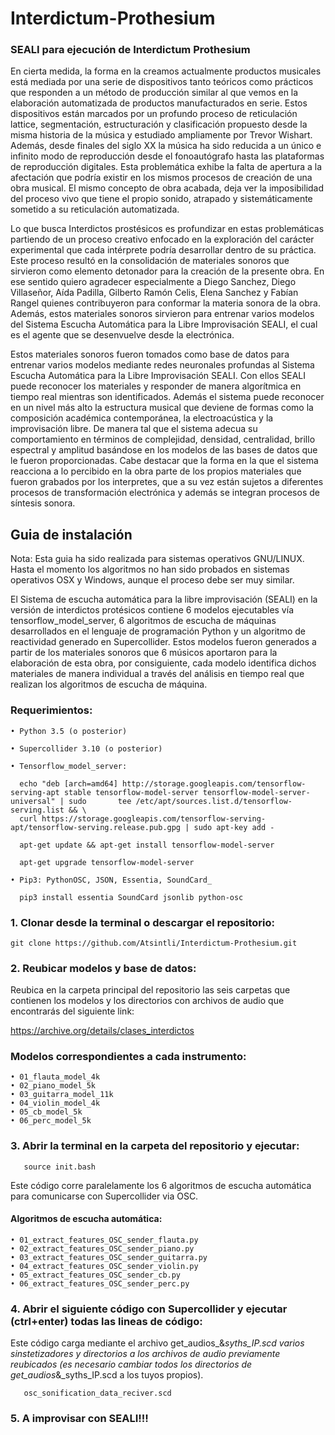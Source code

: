 # Interdictum-Prothesium
### SEALI para ejecución de Interdictum Prothesium

En cierta medida, la forma en la creamos actualmente productos musicales está mediada por una serie de dispositivos tanto teóricos como prácticos que responden a un método de producción similar al que vemos en la elaboración automatizada de productos manufacturados en serie. Estos dispositivos están marcados por un profundo proceso de reticulación lattice, segmentación, estructuración y clasificación propuesto desde la misma historia de la música y estudiado ampliamente por Trevor Wishart. Además, desde finales del siglo XX la música ha sido reducida a un único e infinito modo de reproducción desde el fonoautógrafo hasta las plataformas de reproducción digitales. Esta problemática exhibe la falta de apertura a la afectación que podría existir en los mismos procesos de creación de una obra musical. El mismo concepto de obra acabada, deja ver la imposibilidad del proceso vivo que tiene el propio sonido, atrapado y sistemáticamente sometido a su reticulación automatizada.   

Lo que busca Interdictos prostésicos es profundizar en estas problemáticas partiendo de un proceso creativo enfocado en la exploración del carácter experimental que cada intérprete podría desarrollar dentro de su práctica. Este proceso resultó en la consolidación de materiales sonoros que sirvieron como elemento detonador para la creación de la presente obra. En ese sentido quiero agradecer especialmente a Diego Sanchez, Diego Villaseñor, Aída Padilla, Gilberto Ramón Celis, Elena Sanchez y Fabían Rangel quienes  contribuyeron para conformar la materia sonora de la obra. Además, estos materiales sonoros sirvieron para entrenar varios modelos del Sistema Escucha Automática para la Libre Improvisación SEALI, el cual es el agente que se desenvuelve desde la electrónica.

Estos materiales sonoros fueron tomados como base de datos para entrenar varios modelos mediante redes neuronales profundas al Sistema Escucha Automática para la Libre Improvisación SEALI. Con ellos SEALI puede reconocer los materiales y responder de manera algorítmica en tiempo real mientras son identificados. Además el sistema puede reconocer en un nivel más alto la estructura musical que deviene de formas como la composición académica contemporánea, la electroacústica y la improvisación libre. De manera tal que el sistema adecua su comportamiento en términos de complejidad, densidad, centralidad, brillo espectral y amplitud basándose en los modelos de las bases de datos que le fueron proporcionadas. Cabe destacar que la forma en la que el sistema reacciona a lo percibido en la obra parte de los propios materiales que fueron grabados por los interpretes, que a su vez están sujetos a diferentes procesos de transformación electrónica y además se integran procesos de síntesis sonora.

## Guia de instalación

Nota: Esta guia ha sido realizada para sistemas operativos GNU/LINUX. Hasta el momento los algoritmos no han sido probados en sistemas operativos OSX y Windows, aunque el proceso debe ser muy similar.

El Sistema de escucha automática para la libre improvisación (SEALI) en la versión de interdictos protésicos contiene 6 modelos ejecutables vía tensorflow_model_server, 6 algoritmos de escucha de máquinas desarrollados en el lenguaje de programación Python y un algoritmo de reactividad generado en Supercollider. Estos modelos fueron generados a partir de los materiales sonoros que 6 músicos aportaron para la elaboración de esta obra, por consiguiente, cada modelo identifica dichos materiales de manera individual a través del análisis en tiempo real que realizan los algoritmos de escucha de máquina.

### Requerimientos:

    • Python 3.5 (o posterior)

    • Supercollider 3.10 (o posterior)

    • Tensorflow_model_server:
    
      echo "deb [arch=amd64] http://storage.googleapis.com/tensorflow-serving-apt stable tensorflow-model-server tensorflow-model-server-universal" | sudo       tee /etc/apt/sources.list.d/tensorflow-serving.list && \
      curl https://storage.googleapis.com/tensorflow-serving-apt/tensorflow-serving.release.pub.gpg | sudo apt-key add -

      apt-get update && apt-get install tensorflow-model-server
      
      apt-get upgrade tensorflow-model-server

    • Pip3: PythonOSC, JSON, Essentia, SoundCard_

      pip3 install essentia SoundCard jsonlib python-osc

### 1. Clonar desde la terminal o descargar el repositorio:

    git clone https://github.com/Atsintli/Interdictum-Prothesium.git
    
### 2. Reubicar modelos y base de datos:
Reubica en la carpeta principal del repositorio las seis carpetas que contienen los modelos y los directorios con archivos de audio que encontrarás del siguiente link:

   https://archive.org/details/clases_interdictos
       
### Modelos correspondientes a cada instrumento:    

    • 01_flauta_model_4k
    • 02_piano_model_5k
    • 03_guitarra_model_11k
    • 04_violin_model_4k
    • 05_cb_model_5k
    • 06_perc_model_5k
    
### 3. Abrir la terminal en la carpeta del repositorio y ejecutar:

       source init.bash
       
Este código corre paralelamente los 6 algoritmos de escucha automática para comunicarse con Supercollider via OSC.

#### Algoritmos de escucha automática:

    • 01_extract_features_OSC_sender_flauta.py
    • 02_extract_features_OSC_sender_piano.py
    • 03_extract_features_OSC_sender_guitarra.py
    • 04_extract_features_OSC_sender_violin.py
    • 05_extract_features_OSC_sender_cb.py
    • 06_extract_features_OSC_sender_perc.py

### 4. Abrir el siguiente código con Supercollider y ejecutar (ctrl+enter) todas las lineas de código:
Este código carga mediante el archivo get_audios_&_syths_IP.scd varios sinstetizadores y directorios a los archivos de audio previamente reubicados (es necesario cambiar todos los directorios de get_audios_&_syths_IP.scd a los tuyos propios).

       osc_sonification_data_reciver.scd

### 5. A improvisar con SEALI!!!
